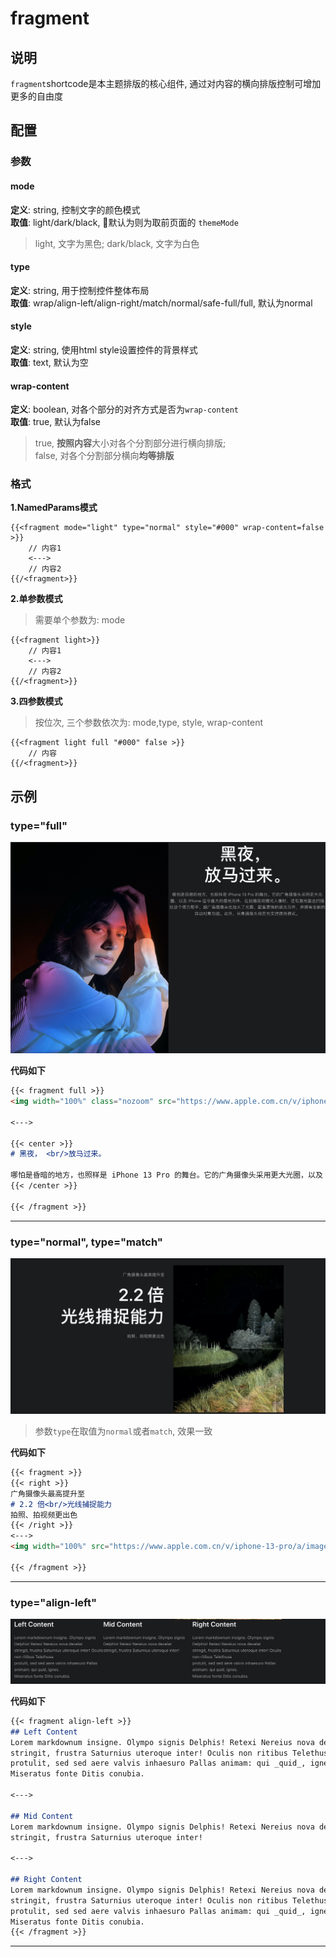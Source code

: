 # fragment

## 说明

`fragment`shortcode是本主题排版的核心组件, 通过对内容的横向排版控制可增加更多的自由度

## 配置

### 参数

#### mode

**定义**: string, 控制文字的颜色模式<br/>
**取值**: light/dark/black, 默认为则为取前页面的 `themeMode`

> light, 文字为黑色; dark/black, 文字为白色

#### type

**定义**: string, 用于控制控件整体布局<br/>
**取值**: wrap/align-left/align-right/match/normal/safe-full/full, 默认为normal


#### style

**定义**: string, 使用html style设置控件的背景样式<br/>
**取值**: text, 默认为空

#### wrap-content

**定义**: boolean, 对各个部分的对齐方式是否为`wrap-content`<br/>
**取值**: true, 默认为false

> true, **按照内容**大小对各个分割部分进行横向排版; <br/>false, 对各个分割部分横向**均等排版**

### 格式 

**1.NamedParams模式**
```
{{<fragment mode="light" type="normal" style="#000" wrap-content=false >}}
    // 内容1
    <--->
    // 内容2
{{/<fragment>}}
```

**2.单参数模式**

> 需要单个参数为: mode<br/>
```
{{<fragment light>}}
    // 内容1
    <--->
    // 内容2
{{/<fragment>}}
```

**3.四参数模式**

> 按位次, 三个参数依次为: mode,type, style, wrap-content

```
{{<fragment light full "#000" false >}}
    // 内容
{{/<fragment>}}
```

## 示例

### type="full"

![](https://raw.githubusercontent.com/qbeenslee/CDN/master/screenshot/2022/05-01/101240b29-83FAB748C86A.jpg)

**代码如下**

``` md
{{< fragment full >}}
<img width="100%" class="nozoom" src="https://www.apple.com.cn/v/iphone-13-pro/a/images/overview/camera/low-light/night_mode_photography_1__benvdg76737m_large_2x.jpg"/>

<--->

{{< center >}}
# 黑夜， <br/>放马过来。

哪怕是昏暗的地方，也照样是 iPhone 13 Pro 的舞台。它的广角摄像头采用更大光圈，以及 iPhone 迄今最大的感光元件，在拍摄夜间模式人像时，还有激光雷达扫描仪这个得力帮手。超广角摄像头也加大了光圈，配备更快的感光元件，并拥有全新的自动对焦功能。此外，长焦摄像头现在也支持夜间模式。
{{< /center >}}

{{< /fragment >}}
```

----

### type="normal", type="match"

![](https://raw.githubusercontent.com/qbeenslee/CDN/master/screenshot/2022/05-01/101901696-74B3CC5FCAA5.jpg)

> 参数`type`在取值为`normal`或者`match`, 效果一致

**代码如下**
``` md
{{< fragment >}}
{{< right >}}
广角摄像头最高提升至
# 2.2 倍<br/>光线捕捉能力
拍照、拍视频更出色
{{< /right >}}
<--->
<img width="100%" src="https://www.apple.com.cn/v/iphone-13-pro/a/images/overview/camera/low-light/night_mode_photography_2__ehwbgu52pjiq_large_2x.jpg"/>

{{< /fragment >}}

```

----

### type="align-left"

![](https://raw.githubusercontent.com/qbeenslee/CDN/master/screenshot/2022/05-01/102656e0b-000BBBD8B6CE.jpg)

**代码如下**
``` md
{{< fragment align-left >}}
## Left Content
Lorem markdownum insigne. Olympo signis Delphis! Retexi Nereius nova develat
stringit, frustra Saturnius uteroque inter! Oculis non ritibus Telethusa
protulit, sed sed aere valvis inhaesuro Pallas animam: qui _quid_, ignes.
Miseratus fonte Ditis conubia.

<--->

## Mid Content
Lorem markdownum insigne. Olympo signis Delphis! Retexi Nereius nova develat
stringit, frustra Saturnius uteroque inter!

<--->

## Right Content
Lorem markdownum insigne. Olympo signis Delphis! Retexi Nereius nova develat
stringit, frustra Saturnius uteroque inter! Oculis non ritibus Telethusa
protulit, sed sed aere valvis inhaesuro Pallas animam: qui _quid_, ignes.
Miseratus fonte Ditis conubia.
{{< /fragment >}}
```
----
